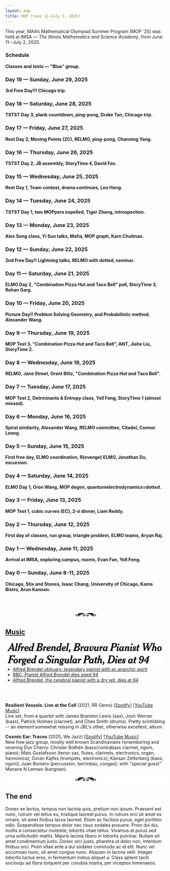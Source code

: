 ```yaml
---
layout: mop
title: MOP (June 11-July 2, 2025)
---
```



This year, MAA’s Mathematical Olympiad Summer Program (MOP '25) was held at IMSA &mdash; *The Illinois Mathematics and Science Academy*, from June 11--July 2, 2025.

<div class="heading-block"><h3>Schedule</h3>
<div class="subline"><details>
    <summary style="list-style: none;"><strong>Classes and tests &mdash; "Blue" group.</strong></summary>

    <p align="center"><img src="/images/mop-classes.png" width="700" /></p>

    <p align="center"><img src="/images/mop-classes-a.png" width="700" /></p>

    <a href="https://shihankanungo.github.io/mop">↪️ Back to top</a>
</details></div>
</div>







<div class="heading-block"><h3>Day 19 &mdash; Sunday, June 29, 2025</h3>
<div class="subline"><details>
<summary style="list-style: none;"><strong>3rd Free Day!!! Chicago trip.</strong></summary> 
<p>


<br>
<a href="https://shihankanungo.github.io/mop">↪️ Back to top</a>
</p>

</details></div>
</div>









<div class="heading-block"><h3>Day 18 &mdash; Saturday, June 28, 2025</h3>
<div class="subline"><details>
<summary style="list-style: none;"><strong>TSTST Day 3, plank countdown, ping-pong, Drake Tan, Chicago trip.</strong></summary> 
<p>
Today was TSTST Day 3. It went super well! I started by looking at P9, which was a geo problem. I drew the diagram, but didn’t get many ideas. Then, I saw that P8 was a NT Polynomial FE; and we had just had a class on that very subject the day before. So naturally, I started working on it, and after a few minutes, I knew that I would get it. So I just started writing up and solving the problem as I went, and I got it in about an hour. P7 was quite tricky; it was a algebra problem about a decreasing recursive sequence. It took me longer than P8 to solve, but I eventually got it! It turns out no one solved P9 except Tiger, so I’m guessing that it was a 50- (maybe 45) mohs problem. I think I did the best that I could possibly do today, and I’m very happy about that.
<br><br>
We did plank countdown today. I apparently was one of the hosts since I wrote a couple of the problems. Since I was the best at reading out the problems, I was MCing for most of the time. In the end, Dotted won the tournament (which was surprising; I expected David to win since he’s good at this sort of thing). Unfortunately, it dragged on past 8, so storytime got cancelled. Actually I just found out it has been rescheduled to Monday at the academic pit (because of ongoing construction at the TV pit)! Yay!!
<br><br>
Drake is a freshman who I first met on the bus to MOP. I didn’t talk to him much after that, but he is very good at ping pong, and he’s helping me train to beat Rohan (I said that I’d beat Rohan by the end of MOP). He’s a pretty good teacher and knows quite a bit about the game. Drake is a defender, so he has very good movement and a really good backhand. I also play with Channing, who has bad movement, bad backhand, decent forehand, but really really good attacking forehand. Rohan, who I'm trying to beat, has similar playing style to Channing, except I think his forehand is better.
<br><br>
We have a Chicago trip tomorrow, and I’m pumped for it! I am in a group that is headed to the Navy Pier.

<p align="center"><img src="/images/mop18.png" width="350"/> <br> <span style="color: gray"> My group for the Chicago trip on Sunday. </span> </p>

Now that the test’s are over, I can be a bit more relaxed. I’ll pay attention in class for sure, but I can also focus on talking to friends and having fun. 

<br>
<a href="https://shihankanungo.github.io/mop">↪️ Back to top</a>
</p>

</details></div>
</div>





<div class="heading-block"><h3>Day 17 &mdash; Friday, June 27, 2025</h3>
<div class="subline"><details>
<summary style="list-style: none;"><strong>Rest Day 2, Moving Points (ZC), RELMO, ping-pong, Channing Yang.</strong></summary> 
<p>
First class was Inequalities III by Yang Liu. It was about a certain Putnam problem; and it was quite fun working through it.
Next we had Projective Geometry II &mdash; a super cool class on moving points by Zack Chroman (as in Zack’s Lemma). It was extremely fun to apply it to problems; but it is also very easy to mess up; so you have to be careful. 

<p align="center"><img src="/images/mop17.jpg" width="600"/> <br> <span style="color: gray"> Proving Poncelot with moving points &mdash; Projective Geometry II. </span> </p>

For the PM class we had NT polynomials by Carl Schidkraut; he presented us some facts and then gave us a bunch of problems. There was one problem he said that if everyone at my table (me, Oron, Jiahe, Michael, and Jonathan) worked on it, we would be able to solve it before the end of class. Me and Michael solved it together in about 20 minutes! The problem was really cool though. 
<br><br>
We had RELMO Day 2 today. Dotted essentially just gave everyone the question papers and some people looked at the problems for fun. Jat solved my saturation question about grading a test; I actually think now that it was a pretty decent normal olympiad problem. 
<br><br>
I was planning to go with Jonathan, Liam, and Tiger for dinner, but Tiger was stuck grading the unofficial TSTST papers, so we couldn’t go. 
<br><br>
I played a lot of ping pong with Drake and Channing today. Channing is a super funny character; it’s a meme in Blue Mop that he’s “driving the bus”, and he is generally very goofy; his voice itself is hilarious.

<p align="center"><img src="/images/mop17a.jpg" width="350"/> <br> <span style="color: gray"> Channing Yang. </span> </p>

I think I know why I haven’t been able to sweep a test yet. It’s a mental block: my brain is not ready to accept myself in that position. Furthermore, the two times I think I did that (USAMO Day 2 and ELMO Day 2), it turns out that I fakesolved a problem. I need to believe that I can do it and stay focused on the test even after I’ve solved two problems. 

<br>
<a href="https://shihankanungo.github.io/mop">↪️ Back to top</a>
</p>

</details></div>
</div>



<div class="heading-block"><h3>Day 16 &mdash; Thursday, June 26, 2025</h3>
<div class="subline"><details>
<summary style="list-style: none;"><strong>TSTST Day 2, JB assembly, StoryTime 4, David Fox.</strong></summary> 
<p>
Today was TSTST Day 2. As in day 1, problem 1 was pretty trivial. Problem 2 was a 3d geo about a tetrahedron!!! I knew that there was no way they were actually giving us a 3d geo, so I did the obvious thing: unfold it. I then made some simple observations, but then got completely stuck. It turns out that you can just find a parallelogram among the sides in the diagram, which gives you the solution; a lot of people got the problem. P3 was a pretty easy graph theory problem; I solved it in a bit more than an hour. My solutions match the official one at test review almost word-for-word; so I likely did not fakesolve. 
<br><br>
We also had classes: one on analytic number theory, and one on parity in combo problems. The NT class was mostly just the proof of the <i>divisor summatory function</i> problem that involved cool stuff like the <i>Dirichlet hyperbola method</i>:
<details>
<summary><b>Analytic NT. Problem</b></summary>
  <img src="/images/mop16.png" width="700"/>
</details>
and then there was a bit of time for problems. The parity class was fun, too. It was taught by Andrew Gu. Channing presented a problem using <i>combination pizza hut and taco bell</i> flavor text (the colors were white red and yellow&mdash;the colors on a pizza and he said two colored edges were important cuz they were like combinations of two different colors). 
<br><br>
We had an assembly at 8:30 in the morning. John spoke about the situation of MOP students posting things online about IMSA and in general the “protesting” and things like “Thm. (IMSA-MAA) 2+2=5  …  Proof omitted” being written on the whiteboard in the hall commons (1984 reference). He said many good things that I agree with; MOP students should not be making a fuss about this; and it’s up to the staff to deal with the situation. Also, the RC’s and IMSA staff are not our enemies (as some people seem to think). After the meeting, I talked to Kailua (who Leo made me kill in Mafia) about the situation; she seems to be thinking about the situation in a sensible way (like me and Leo). We also had storytime today; the main topic was college. There were a lot of very useful discussions; and a lot of advice from the MOP staff to the students. 
<br><br>
I talked to David after storytime today. 

<p align="center"><img src="/images/mop13c.jpg" width="400"/> <br> <span style="color: gray"> David Fox </span> </p>

Michael Ma was talking about how you should try to identify when what you’re doing is making you feel “pain” (not like being tired or sleepy), or it feels like you are trying to be something you’re not. I then shared my experience with quitting physics olympiads and classical violin, and that prompted David to share that he no longer gets the same enjoyment from contest math problems as he did when he started. I talked to him about this more after storytime was over. He said that he started to do contest math because (a) he was competitive with Hannah and (b) he really enjoyed the ideas in the problems. However, he says that now he doesn’t get that same feeling. I think that this is the same thing that I believe: after a certain point, the creativity (or most of it) goes from contest math; and it becomes like a competitive sport. David’s also very competitive, and so he wants to keep doing for that reason. But I also asked him about what his relationship with higher math was. He said that his only exposure to it was Proof School classes, which turned him off it; he’s never really given it a try seriously. I suggested that he might want to try it; he could enjoy it (based on what he said about contest math; it seems that he genuinely enjoys thinking about math). Finally, he asked me about Gunn; because he’s considering switching schools (he also lives in Palo Alto). I told him that it’s very diverse (unlike Proof), there’s good teachers in every subject, and there are a lot more kinds of people and interests. I think that from what he said, the kids at Proof are a bit like Helios. I would think that switching to Gunn would be a good idea for him. 
<br><br>
I’ve had a lot of very interesting serious conversations in the last few days: with Liam and Calvin, Leo, Kailua, and David (and more, I think). This is something I’ve never done before; in general most of my talking with friends was just “chatting” or throwing jokes around. It’s very nice to be able to talk to people about serious things like these; rather than just thinking about them myself or with my parents. It’s kind of like groupsolving rather than solving problems individually; obviously you need to do the second, but the first can give you ideas that you wouldn’t have seen by yourself. 


<br>
<a href="https://shihankanungo.github.io/mop">↪️ Back to top</a>
</p>

</details></div>
</div>



<div class="heading-block"><h3 id="day-15">Day 15 &mdash; Wednesday, June 25, 2025</h3>
<div class="subline"><details>
<summary style="list-style: none;"><strong>Rest Day 1, Team contest, drama continues, Leo Hong.</strong></summary> 
<p>
Today was a rest day between TSTST 1 and 2. Instead of the AM Classes, we had a Team Contest. My team consisted of Oron, Tiger, Grant, Karn, and Brian (from Singapore). 
<details>
<summary><b>Team Contest Logistics</b></summary>
   It is like a GUTS round, except with olympiad problems&mdash;so you start with 3 problems. Every time you solve a problem you go into a different room and present your solution to one of the graders. If they buy it then its marked as solved and you can get the next problem (so you always have 3 unsolved problems to work on).
</details>
Everyone except me and Brian were geo mains, which was kind of funny. I spent a lot of time on problem 2, which was a very tricky combo problem. Grant was working on it, and then Tiger also tried it with me. I was finally able to get it, and I’m proud of my solution. I then spent the remainder of the time on an inequality, which I used Lagrange Multipliers on. I got really close, but I was not able to resolve the last inequality (which was pretty much just a bash) in time to present my solution to the graders. 
<br><br>
We also had a class on the derivatives on polynomials. Unfortunately I got stuck on one problem and I was not able to get it.
<br><br>
The drama from yesterday is escalating: Evan (Chen) is leaving MOP! The overwhelming sentiment is now that IMSA+MAA = evil and MOP is becoming like 1984/Animal Farm. I disagree strongly with everyone else. I think that the punishment was deserved and certainly not worth the outcry: rules are rules, we do not know all the facts or even most of them, and I think that IMSA and MAA were just doing their job. 
<br><br>  
On a brighter note, I attended Karn’s PowerPoint karaoke session, where people present a slideshow they’ve never seen before. I submitted my superalgebra presentation. I presented Royce’s submission, which was a super weird hodgepodge of random images and words.

<p align="center"><img src="/images/mop15a.png" width="700"/> <br> <span style="color: gray"> Scenes from PowerPoint Karaoke. </span> </p>

I talked to Leo Hong for quite a bit during dinner today, and he has a very interesting story. His dad made him do math when he was younger, and even gave him punishments, like jump roping for three hours (because of this, Leo won some jump roping competitions when he was 10). But Leo actually really likes to do math now. Unfortunately, his dad now wants him to play basketball at Chapel Hill for college and get a girlfriend. And both of these take priority over math. Leo wants to do math (he likes basketball, but he just does it for fun). I’m not sure if Leo has a good time at home; he says that a summer away from his dad is heaven for him, and he would not know how to deal with another summer at home. Leo’s also much more mature than he lets on. Out of the many people I talked to about the expulsion situation, he’s the only person who independently has the same viewpoint as me. He says that he’s done a lot of thinking about morals and ethics, and I think I see a lot of myself in him. 

<p align="center"><img src="/images/mop15.jpg" width="700"/> <br> <span style="color: gray"> ... with Leo Hong. </span> </p>

I’m having a much better time at MOP now that I’m focused on my priorities. Even though I’m doing less “fun stuff”, I think that my interactions are more meaningful, such as talking to Leo. I also feel more satisfied; when you put energy into something, it gives you a feeling like nothing else.

<br>
<a href="https://shihankanungo.github.io/mop">↪️ Back to top</a>
</p>

</details></div>
</div>











<div class="heading-block"><h3>Day 14 &mdash; Tuesday, June 24, 2025</h3>
<div class="subline"><details>
<summary style="list-style: none;"><strong>TSTST Day 1, two MOPpers expelled, Tiger Zhang, introspection.</strong></summary> 
<p>
Today was TSTST Day 1, but let me not get ahead of myself here. Let's start with the AM classes. First class is probably one of the best classes we’ve had. Zack Chroman taught Projective Geometry. We talked about a lot of stuff from defining cross ratio to going over circle points and DIT. I really liked Zack's approach to it because it was very  fundamental and not reliant on more "synthetic" background&mdash;it was taught without using any lengths. Zack asked me to present my solution to one of the exercises. It ended with the statement of DIT (but there were no applications to olympiad problems in this class). This is going to be a warm-up for moving points that will come later. 
<details>
<summary><b>Projective Geometry I. Problem</b></summary>
  <img src="/images/mop14p.png" width="700"/>
</details>
Second class was Linear Algebra by Daniel Zhu. He wanted us to not do the problems but just to find the linear algebra parts of them.
<details>
<summary><b>Linear Algebra. Problem</b></summary>
  <img src="/images/mop14pa.png" width="700"/>
</details>
<br>
Now for TSTST Day 1: I solved P1 in less than 10 minutes, and P2 was a functional equation similar to an ISL problem that I had seen before. It took a bit less than two hours. P3 turned out to be an anti-problem, but I was actually quite close. If I had written down every single one of my ideas, I might have gotten a couple more points.
<br><br>
Tiger Zhang is one of the most mature people at MOP, but he also has a silly side. He was one of the first people to appreciate “Combination”, and he likes to banter. He’s generally pretty quiet, but he’s not shy at all. 

<p align="center"><img src="/images/mop14.png" width="400"/> <br> <span style="color: gray"> Tiger (Qiao) Zhang </span> </p>

Today there was a lot of drama. Apparently some RC saw footage of two people kissing in the hall commons between 12:00 and 3:00 (when you’re not allowed to be inside). This resulted in the two people getting expelled from MOP (by IMSA and MAA; MOP staff fought hard for them), as well as the staff member who opened the door for them. Practically everyone at MOP is worked up about this and they did some kind of protest (where they went on an unauthorised walk to get food for the two people) in the evening.
<br><br>
On a more personal note, I had a long talk with Baba about my relationship with math, and me wasting my time and not paying attention to the math at MOP. I am going to do some introspection in the remainder of MOP and decide what I am going to do going forward. I think that I want to do math, but I need to be stronger about my commitments.

<br>
<a href="https://shihankanungo.github.io/mop">↪️ Back to top</a>
</p>

</details></div>
</div>


<div class="heading-block"><h3>Day 13 &mdash; Monday, June 23, 2025</h3>
<div class="subline"><details>
<summary style="list-style: none;"><strong>Alex Song class, Yi Sun talks, Mafia, MOP graph, Karn Chutinan.</strong></summary> 
<p>
First class was “A fun NT problem” by Alex Song, which was an Euler-Circle style Dirichlet character problem. It was split into 5 parts on the handout. The proof was using Dirichlet characters which are like functions from residue classes to roots of unity. It was fun to revisit the subject. 
<details>
<summary><b>A fun NT problem.</b></summary>
  <img src="/images/mop13p.png" width="700"/>
</details>
We then had a class called “Combinatorial Geometry” which is my favorite subject. This was taught by Olha Silina and it was about triangulations, and unfortunately, it was more like geometrical combo: it was about the combinatorial aspects of triangulations, which is less interesting for me. I prefer a more geometrical approach, like the Thaiangulations problem. First we did some exercises that were like trivial problems. Then the problems were really cool. 
<details>
<summary><b>Combinatorial Geometry. Problems</b></summary>
  <img src="/images/mop13pa.png" width="700"/>
</details>
PM class was a lecture on Zero-knowledge proofs by Yi Sun. Unfortunately, I didn’t understand much. I somehow don’t understand finance “money math” very well. 
<br><br>
After this, I went to the music rooms with Oron to practice for the talent show. We also did some more improvs there which were meh. The actual practice though went well. Then I left and Oron did some more improvs. Later, as Oron was walking back to the dorm, I got him to go back to the main building. As we were entering we ran into the IMO team leaving so we got Karn and Tiger to join us and we just went back to the music rooms. Liam and Jonathan also saw us so they went into our room (even though they hate the song that we were playing) and we all practiced together or wtv. It was really good also with Karn’s improvs. It was pretty fun, and we made a lot of progress. 
<br><br>
Jonathan has a funny app on his phone which lets him scan objects to get a 3D picture of them. He used it to make a funny video of Oron and me spinning around. We look like action figures.

<p align="center"><img src="/images/mop13b.png" width="300"/> </p>

Its still super hot, so today it got a bit boring at times. There was an assembly in the evening, which was fun; Dotted announced that the RELMO would be on Wednesday and Friday. I’m excited to see the returners’ (especially Liam's) reactions to the problems. We played Frisbee after the assembly, which was pretty fun. 
<br><br>
David Fox is organizing Mafia, which is starting tonight; I’m a “town vigilante”, which means that I get to kill people! (not irl of course). 
<br><br>
Catherine Xu is making a digraph of students at MOP and their crushes, but it turns out that all 38 responses to the form so far are trolls. One of them was “everyone” likes “Alexander Wang”.  

<p align="center"><img src="/images/mop13a.png" width="400"/> <br> <span style="color: gray"> Catherine Xu </span> </p>

Karn Chutinan is a fun person to talk to. He somehow knew “Combination Pizza Hut and Taco Bell” from before MOP, and he also plays improv piano like Oron does. His playing is extremely funny (you heard that right &mdash; piano playing _can_ be funny). He sometimes self-deprecates though, and he is a bit moody sometimes.
<br><br>
Another camp called “PROMISE” is at IMSA now, and it’s pretty big. IMSA’s PROMISE Program addresses the unique challenges of culturally, linguistically, and economically diverse (CLED) students interested in STEM education by providing academic enrichment programming at low to no cost. There are lots of middle schoolers. This means that we have to share the dining hall, and somehow our lunch period got cut to just 30 minutes! 
<br><br>
Today is the day before TSTST. People seem to be less worried about it than I expected; but of course some people are locked in. These people include Liam, Jonathan, me, and Yoll (he really wants to make TST group). I don’t know if Oron is locked in or not; he is generally kind of silly all the time. On the other hand, many people are just going on with their day as usual. I guess that for many people, MOP is the pinnacle of their HS career. But not for me (I hope)!

<br>
<a href="https://shihankanungo.github.io/mop">↪️ Back to top</a>
</p>

</details></div>
</div>







<div class="heading-block"><h3>Day 12 &mdash; Sunday, June 22, 2025</h3>
<div class="subline"><details>
<summary style="list-style: none;"><strong>2nd Free Day!! Lightning talks, RELMO with dotted, seminar.</strong></summary> 
<p>
Today was Sunday &mdash; a free day! Yay! There were no classes and no tests. The only math-related thing I did was work on the RELMO with Dotted. We have 12 problems, which is perfect: we can do a RELMO with 6 and a RELSMO with the other 6. Tony Lu gave us a really nice problem based on his PRIMES research with Prof. Gotti. Most of the problems are intended to be solvable, or at least possible to get some points. But all of them are extremely annoying.
<br><br>
It was super hot today! We had an excursion planned, but the RCs didn’t let us go because of the heat. This also meant that most people were pretty lethargic, and obviously there were no outdoor sports. 
<br><br>
One good thing was “Lightning Talks”, which were run by Vincent Trang and Vivian Loh. Basically a lightning talk is you get to go up and talk about anything you want for at most 4 minutes (but people can go up multiple times so wtv). People kept signing up during the event, and we ended up having 40 talks in total. I did eight of them! At #3 I told a story and as you could guess its characters were pizzas, tacos, and combination pizza tacos. So like there was some social hierarchy with combination pizza tacos on top then tacos then pizzas. and every year theres a hunger games for the pizzas and the winner is turned into a taco and the same thing for the tacos the winner is turned into a pizza taco. So I was telling the story about a pizza who wins the hunger games and becomes a taco but then my 4 minutes run out 💀 Then I come again at #10 with Leo Hong, and we speedran factorization theory and got Samuel to admit orz with a card “trick”. I return again at #17 &mdash; this time I finish my pizza taco story. So the protagonist then wins the taco hunger games and becomes a pizza taco. So he's with this pizza taco girl at a dance and the girl asks him to get her some wine so he goes but the line is really long. Then she wants a cocktail or smth but the line is even longer. So she finally asks him for some punch but there is no punchline ...
<br>
Some other notable ones: I presented about ultraproducts. Karn did a lot of “morally incorrect” geometry, Samuel had a really cool geo presentation about the British Flag Theorem, and Oron, me and Tiger sang “Combination Pizza Hut and Taco Bell” a capella.

<p align="center"><img src="/images/mop12a.png" width="500"/> <br> <span style="color: gray"> Speakers for "lightning talks" &mdash; I am in 8 of the 40!  </span> </p>

I think that up untill just a few days ago, I was not fully tuned into the MOP experience. I would basically just go to classes, take tests, and play frisbee and cards; I didn’t really get to interact with other people. But starting from a few days ago, I’ve begun to utilize all the things that I can do at MOP that I can’t do at home. For example: playing “Combination” with Oron and Tiger in the music rooms, attending storytime, working on the RELMO with Dotted, and more. I am having so much fun now; I wasn’t even able to sleep yesterday!

<p align="center"><img src="/images/mop12.jpg" width="500"/> <br> <span style="color: gray"> Tomfoolery at MOP; L to R: Michael Luo, Kevin Long, Daniel Ge.  </span> </p>

<a href="https://shihankanungo.github.io/mop">↪️ Back to top</a>
</p>

</details></div>
</div>







<div class="heading-block"><h3>Day 11 &mdash; Saturday, June 21, 2025</h3>
<div class="subline"><details>
<summary style="list-style: none;"><strong>ELMO Day 2, "Combination Pizza Hut and Taco Bell" poll, StoryTime 3, Rohan Garg.</strong></summary> 
<p>
Today was ELMO day 2. P4 was a geo problem; we had to prove that a circle and a line were tangent. Unfortunately, my diagram had an inaccuracy, so I spent the first hour not realizing that the tangency point was a point already in the diagram. Then I knew it would be an angle chase; which proved to be a bit tricky. I got it relatively easily though. P5 was a number theory problem, which I fakesolved at first. But since I knew that I was going to make a mistake, I carefully checked my solution and caught the error. I then proceeded to fix it and get a correct solution. P6 was a combo problem which looked familiar, but I wasn’t able to make much nontrivial progress. It turns out that no one solved it; in fact no one (including the IMO team) but the proposer of the problem was able to do so. I was a bit bummed, because this meant that I would lose to Royce Yao by 2 points in the overall ELMO. But I guess this is my fault: I missed 3 completely gettable points on P1. 
<br><br>
Today was a relaxed day; nothing much besides the ELMO happened. We had pizza for dinner after the ELMO, and we also had storytime. There were not many people at storytime, but it was still fun. 

<p align="center"><img src="/images/mop11b.jpg" width="300"/> <br> <span style="color: gray"> Just got out of storytime ... </span> </p>

Now even the staff know about Combination Pizza Hut and Taco Bell! I think it was because I put it on all of my MOP Test 3 solutions. Some people also made a trio of polls on the MOP server: “I’m at the Pizza Hut”, “I’m at the Taco Bell”, “I’m at the combination pizza hut and taco bell”. As of Saturday evening, it has 15 likes and only 5 thumbs downs. 

<p align="center"><img src="/images/mop11.png" width="400"/> <br> <span style="color: gray"> Polls in the MOP discord server </span> </p>

Rohan Garg is a pretty chill guy. He’s not a super excitable person like many other MOPpers, but he does like to talk, especially while playing cards. He is a "geo super-antimain", and say’s that he’s an NT main, but he solved the geo and didn’t solve the NT on this test…

<p align="center"><img src="/images/mop11a.png" width="300"/> <br> <span style="color: gray"> Rohan Garg </span> </p>

ELMO Day 2 went well, but I still made a mistake (even though I caught it). I need to figure out how to stay calm, and do everything correctly the first time.

<br>
<a href="https://shihankanungo.github.io/mop">↪️ Back to top</a>
</p>

</details></div>
</div>







<div class="heading-block"><h3 id="day-10">Day 10 &mdash; Friday, June 20, 2025</h3>
<div class="subline"><details>
<summary style="list-style: none;"><strong>Picture Day!! Problem Solving Geometry, and Probabilistic method; Alexander Wang.</strong></summary> 
<p>
Today was picture day!! 

<p align="center"><img src="/images/mop10.jpg" width="700"/> <br> <span style="color: gray"> MOP 2025 on the bleachers!!. </span> </p>

I also have a surprise for baba — I said I won’t tell him what till the talent show. It's going to be a surprise. It will involve me and Oron playing improv piano.
<br><br>
The classes today were super good! Our first class was “Problem Solving Geometry”, taught by Brian Lawrence. There were no configs, big theorems or bashing; just pure geo. It was about methods to get unstuck on geo problems. I really liked how he told us to pay attention to how we got unstuck on a problem, and made a list of questions to ask ourselves. I think that if I use these ideas, I can become very good at synthetic geo. 
<details>
<summary><b>Problem Solving Geometry. Problem</b></summary>
  <img src="/images/mop10p.png" width="700"/>
</details>
We next had a Probabilistic Method class taught by Milan Haiman. Jiahe and I solved an RMM 3 in two different ways! We even generalized the problem. 
<details>
<summary><b>Probabilistic Method. Problem</b></summary>
  <img src="/images/mop10pa.png" width="700"/>
</details>
PM class was True/False by Jordan Lefkowitz, where each question becomes easy once you’re convinced what the answer is. It was basically like a bunch of true-false questions to build intuition. Most of them ended up being anti-problems though. I spent a lot of time on a problem involving Liam and Tiger playing a game; but I wasn’t able to get it. 
<details>
<summary><b>True/False. Problem</b></summary>
  <img src="/images/mop10pb.png" width="700"/>
</details>
I’ll keep thinking about it because Jordan said it was a nice problem.
<br><br>
At the end of the class we started playing polytrack again. Cezar found a skip on Oron’s combination pizza hut and taco bell map so we played it a while and reduced the fastest time by over 5 seconds.
<br><br>
After class we had a group photo with everyone. After that Oron, Tiger, and I went to the music practice rooms to start practicing for the talent show act. At some point Oron and I got sidetracked and started doing improvs together. it was interesting and sounded really good and was fun. Also dotted was there at the same time and he was mitting.
<br><br>
Alexander Wang is not very mature, but he’s nice to talk to once you get to know him. He’s a loud person, and he tends to be at the center of the conversation (but not in a bad way!). He’s also quite good at piano; like I said above, we heard him practicing in the music rooms. Tiger and Oron are also very good; I think that Tiger is the best. 

<p align="center"><img src="/images/mop10a.jpg" width="400"/> <br> <span style="color: gray"> Alexander Wang aka <i>dottedcaculator</i> </span> </p>

I’ve made far too many mistakes on the tests. Tomorrow is ELMO, and the TSTSTs are coming up. No more fooling around. I need to be 100% focused on the tests and make sure that I perform to the peak of my ability.

<br>
<a href="https://shihankanungo.github.io/mop">↪️ Back to top</a>
</p>

</details></div>
</div>







<div class="heading-block"><h3>Day 9 &mdash; Thursday, June 19, 2025</h3>
<div class="subline"><details>
<summary style="list-style: none;"><strong>MOP Test 3, "Combination Pizza Hut and Taco Bell", ANT, Jiahe Liu, StoryTime 2.</strong></summary> 
<p>
MOP Test 3 was today; I was able to solve P1 quite easily using <i>Combination Pizza Hut and Taco Bell</i>; essentially, we had a sequence with two properties and I called the first one <i>Pizza Hut</i> and the second one <i>Taco Bell</i>. P2 was a hard geo problem (which only Tiger solved synthetically; everyone else complex bashed or used the isoptic cubic) &mdash; I just submitted the lyrics to <i>Combination Pizza Hut and Taco Bell</i>; I’m hoping to get a style score that satisfies x(1-x)=0. P3 was a combo problem which I fakesolved (argh!!). I got the first idea, which was to make it a graph, but I thought there was only one possibility for the graph. I had even checked and rewritten my solution, but I didn’t catch the mistake. I believe I would have solved the problem if I had caught the mistake.
<br><br>
First class was Inequalities II by Alex Song. It was about smoothing, but I was playing polytrack with Oron.
<details>
<summary><b>Inequalities II. Problem</b></summary>
  <img src="/images/mop9p.png" width="700"/>
</details>
Second class was Diophantine Equations by Victor Wang which was like the hardest class we have had so far, and the problem set was exactly like in Euler Circle: the problems were super hard and P10 on the handout was literally an open problem! 
<details>
<summary><b>Diophantine Equations. Problem</b></summary>
  <img src="/images/mop9pa.png" width="500"/>
</details>
I also played polytrack during this class. In particular, Oron and I made randomly generated maps and named them Combination Pizza Hut and Taco Bell.


<br><br>
Jiahe is very good at both olympiad math and theory; like me. In all of the non-geo theory classes, we are usually the ones answering all the questions. For example, in the entropy class, the instructor at one point asked a question and said “could somebody who is not one of the two people who’ve been answering everything please tell us how to do this?”

<p align="center"><img src="/images/mop9.png" width="400"/> <br> <span style="color: gray"> Jiahe Liu </span> </p>

I attended storytime today. On the way, Oron stepped on my shoelace, which destroyed it! Oops!! 

<p align="center"><img src="/images/mop9a.jpg" width="300"/> <br> <span style="color: gray"> My shoelace is now a combination shoelace and horse-tail! </span> </p>

The storytime discussions were quite stimulating. We talked about old- vs. new MOP&mdash;basically the old people talking about being old and stuff and the young people talking about stuff; how COVID affected math olympiads; Michael Ma making USAMO in 3rd grade; Zuming Feng stories; having 3 vs 4 problem tests; brainrot from old mops; contest mindset; and more. I’m glad that I attended, and I’ll definitely go again. Also, the whole time I was spamming combination pizza hut and taco bell!
<br><br>
Tomorrow, I will ask Evan Chen to make me a geo bashing handout. I’ve realized that I might become a geo antimain if I’m not careful. That’s something I do not want to be.

<br>
<a href="https://shihankanungo.github.io/mop">↪️ Back to top</a>
</p>

</details></div>
</div>







<div class="heading-block"><h3>Day 8 &mdash; Wednesday, June 18, 2025</h3>
<div class="subline"><details>
<summary style="list-style: none;"><strong>RELMO, Jane Street, Grant Blitz, "Combination Pizza Hut and Taco Bell".</strong></summary> 
<p>
First class was Constructions by Andrew Gu which was a graph theory class.  
<details>
<summary><b>Constructions. Problem</b></summary>
  <img src="/images/mop8pa.png" width="600"/>
</details>
The problems were cool. One thing that happened was I started listening to "combination pizza hut and taco bell" over and over so I started spamming that and Oron kept asking me to stop! But then he went home and listened to the song; and now he’s my partner in crime! Yay! This has now become kind of a meme. Next class was Power(of a)Point by Tristan Shin which was like Power of a Point, Linearity of Power of a Point, and Forgotten Coaxiality. it was cool except all the proofs were coordbashes.
<details>
<summary><b>PowerPoint. Problem</b></summary>
  <img src="/images/mop8pb.png" width="600"/>
</details>
The PM class was Quadratic Inequalities by Daniel Zhu about inequalities of the form <img src="/images/mop8p.png" width="150"/> It was also pretty fun and cool. 
<details>
<summary><b>Quadratic Inequalities. Problem</b></summary>
  <img src="/images/mop8pc.png" width="600"/>
</details>
<br>
I worked on my RELMO problems today. It’s not easy to write problems; even if you’re trying to make them as bad as possible. I have a problem taken from my Geneson project; unfortunately I don’t know how to solve it. I was able to finish the second one; about the S-matrix conjecture.
<br><br>
I like talking to Grant Blitz. He is refreshingly “not-asian” and his voice is very nice to listen to. He is a geo-main, and he goes to Exeter, just like Evan Fan. I think he is a very unselfish person; and he cares about others.
<br><br>
We had Jane Street today &mdash; the estimathon was unbelievably hard! I was on the Minnesota team which had one Minnesota person (Michael Luo) and a bunch of other people. Michael said his team usually does well on estimathon but we did it the same way he told us to and we got like second to last place!! 💀 Well like this estimathon was just hard or something. The team with all the staff won, of course (their team name was "mop students") well at least it was fun. They also gave out t-shirts but they were just the cake cutting ones which I already had. 

<p align="center"><img src="/images/mop8.png" width="500"/> <br> <span style="color: gray"> Estimathon! L to R: Daniel, Kevin, Tarun, Aryan, (also Michael, Oron). </span> </p>

MOP test 3 is tomorrow; I want to make this my “comeback”. I would like to solve a hard problem; a problem that I’m proud of doing.

<br>
<a href="https://shihankanungo.github.io/mop">↪️ Back to top</a>
</p>

</details></div>
</div>









<div class="heading-block"><h3>Day 7 &mdash; Tuesday, June 17, 2025</h3>
<div class="subline"><details>
<summary style="list-style: none;"><strong>MOP Test 2, Detrminants & Entropy class, Yoll Feng, StoryTime 1 (almost missed).</strong></summary> 
<p>
MOP Test 2 was today. Problem 1 was an anti-problem!!!! I spent almost 3 hours on it, and I seriously thought that I was going to get swept. But I got it eventually. Unfortunately, I didn’t have time to solve P2, which was hard. I had all the right ideas though, and if I had more time I think I would have got it. It turns out that I was kind of right to be scared &mdash; Jonathan and Oron both got swept, and I am predicting 720. 
<br><br>
We had classes on Determinants and Entropy today. Determinants was taught by Serena An and involved Vandermonde determinant and path counting. The path counting stuff was cool. The second class&mdash;on Entropy&mdash;was taught by Rachel Zhang; it was a bit weird and kind of confusing but cool. 
<details>
<summary><b>Entropy. Problem</b></summary>
  <img src="/images/mop7p.png" width="700"/>
</details>
Both classes were interesting, although the problems felt a bit like AIME problems &mdash; i.e., computational.
<br><br>
I think Yoll Feng looks up to me; he has often expressed concern about the TSTST and asked me for advice. And today he asked me for some of my “orzness” before the test. I told him that he’d do fine.
<br><br>
Today was storytime; I had completely forgotten about it. I hadn’t checked my computer the whole day since I didn’t take it in my bag, so I didn’t see Baba’s message. I went after I called Baba and I saw the message, but it was too late. Hopefully, I will catch another one before MOP ends.
<br><br>
In this MOP test, I didn’t make any mistakes. However, I think that I might have spent a bit too much time on P1 going down a rabbit hole. I think that I should remember to stop and look for alternate approaches; I sometimes trust my intuition too much.

<br>
<a href="https://shihankanungo.github.io/mop">↪️ Back to top</a>
</p>

</details></div>
</div>









<div class="heading-block"><h3>Day 6 &mdash; Monday, June 16, 2025</h3>
<div class="subline"><details>
<summary style="list-style: none;"><strong>Spiral similarity, Alexander Wang, RELMO committee, Citadel, Connor Leong.</strong></summary> 
<p>
Today we had a class by Vivian Loh on spiral similarity! (Baba’s favorite subject). The class was interesting but the examples were just begging to be complex bashed. 
<details>
<summary><b>Spiral Similarity. Problem</b></summary>
  <img src="/images/mop6p.png" width="700"/>
</details>
Then we had two consecutive classes on polynomials. Polynomials 1 was taught by Victor Wang. The problems were too notation heavy. One was a nerfed version of ELMO P3.  Polynomials 2 was taught by Eric Larson. It was slightly easier to understand. It had Decartes’ Rule of Signs 💀.
<details>
<summary><b>Polynomials I & II. Problems</b></summary>
  <img src="/images/mop6pa.png" width="700"/>
</details> 
I also talked to Dotted about RELMO, and it turns out that we both ripped a problem each from our respective PRIMES projects, and they are both about extremal functions.
<br><br>
Connor Leong is an excellent Frisbee player. After the ELMO, he said that my P3 submission was “brilliant” multiple times. Also, when we play Frisbee, if we are on opposite teams, he always guards me and if we are on the same team, he always dabs me up when we score a point. I think that he likes me a lot, and I like him too. He is part of the "cards group”, which also includes Vihaan, Rohan, David (who is probably the best at Frisbee), Ryan, and Kailua. I’ve started joining them for cards in the past few days.

<p align="center"><img src="/images/mop6a.png" width="500"/> <br> <span style="color: gray"> Connor Leong </span> </p>

Our second Assembly was today. We voted on the MOP t-shirt. There were 3 designs: one about a cross-section of a cube (which had nothing to do with the USAMO), one with the letters M,O,S,P in a grid, and one which had the words MOSP and YAY which looked like they were written with a computer mouse, and a graph symbolizing USAMO P2. I wanted the last one to win, but alas common sense prevailed and the first one won. 
<br><br>
At 4PM we had the Citadel presentations and they gave us free dinner that was pretty good. First they interviewed Daniel Hu who works there (he wrote 2020 ELMO P4) about the company and other stuff. After that they had us play this big puzzle game about like art pieces or whatever. After that they gave us Citadel sweatshirts. YAY!!
<br><br>
Yesterday, I was able to get a sound sleep by wrapping a shirt around my eyes as an eye mask, and playing Max Richter “Sleep” on my earbuds. I think that I will do that for the rest of camp. Baba has also ordered an eye mask for me, which I will probably get tomorrow.

<p align="center"><img src="/images/mop6.png" width="400"/> <br> <span style="color: gray"> Breakfast in the cafeteria. </span> </p>

<a href="https://shihankanungo.github.io/mop">↪️ Back to top</a>
</p>

</details></div>
</div>










<div class="heading-block"><h3 id="day-5">Day 5 &mdash; Sunday, June 15, 2025</h3>
<div class="subline"><details>
<summary style="list-style: none;"><strong>First free day, ELMO coordination, R(evenge) ELMO, Jonathan Du, excursion.</strong></summary> 
<p>
Today was an off day: there were no classes (except for a seminar on elliptic integrals). But ELMO coordination was in full swing. Calvin spent 5 hours arguing with Liam about our team’s problem 1 submissions, and a good bit of that was on mine. They were debating whether to give a 4 or a 5. I felt that I should have got a 5, but due to the way that other peoples solutions were graded, we had to settle on a 4. But this caused me to decide to join in participating in writing the RELMO, and I’ve started working on a problem which imitates ELMO P2 and my P1 coordination, except in the problem I win.
<br><br>
I hang out with Jonathan quite a bit; we often sit together during MOP classes. He has an extremely good sense of humor and often makes very funny jokes. 

<p align="center"><img src="/images/mop2b.png" width="400"/> <br> <span style="color: gray"> with Jonathan Du </span> </p>

Today Jiahe organized a walk where a bunch of people went on an “excursion” to a place with a bunch of restaurants. I planned on going, but I was talking with Calvin about ELMO coordination when they left.

<p align="center"><img src="/images/mop5.png" width="500"/> <br> <span style="color: gray"> Poker with a 7-2 hand. <br> L to R: Daniel Ge, Eden He, Evan Fan, and Grant Blitz </span> </p>

I have made too many silly mistakes on the tests: 3 out of 5 problems I attempted. I think I need to sleep earlier so that I don’t get woken up by random noises, and I also need to be calmer during the tests.

<br>
<a href="https://shihankanungo.github.io/mop">↪️ Back to top</a>
</p>

</details></div>
</div>











<div class="heading-block"><h3>Day 4 &mdash; Saturday, June 14, 2025</h3>
<div class="subline"><details>
<summary style="list-style: none;"><strong>ELMO Day 1, Oron Wang, MOP degen, quantumelectrodynamics=dotted.</strong></summary> 
<p>
First class was NT about stuff of the form <i>x<sup>n</sup>-y<sup>n</sup></i>. It was taught by John Berman. It was interesting and had some cyclotomic polynomial stuff. At the end there was this one problem of Erdös that had a crazy black magic feeling solution. There was one problem I liked. 
<details>
<summary><b>Number Theory. Problem</b></summary>
  <img align="left" src="/images/mop4p.png" width="700"/>
</details>
Second class was a Geometry class taught by Rachel Zhang about expansion which is a weird technique in geo (and NOT anything else). Basically the idea is to orient all lines and circles, then expansion is to increase the radius of all circles and lines in a directed sense. This way, tangencies are preserved, and nice stuff can happen if you turn some circles into points. 
<details>
<summary><b>Geo Transformations. Problems</b></summary>
  <img align="left" src="/images/mop4pa.png" width="700"/>
</details>
<br>
Today was ELMO day 1. Dotted decided to troll us by making the ELMO as the “Error-Littered Math Olympiad”, where all the problems were covered with random error messages and one of them was in Japanese. The ELSMO (which is supposed to be the troll version) was the “Elmo Loves Swapping Math Olympiads”, and was the actual test. I got P1 pretty quickly: it was an arrow problem. P2 was easy for me as well, mostly because I was able to reduce it to a problem from the Blue MOP combinatorics class (which I had solved). I then proceeded to spend 3 hours on P3, continually fakesolving and patching my solution until I finally got it. But right after the test, I realized that I got the wrong answer, and then someone pointed out that I misread the problem. It turns out that this happened to a bunch of people, and I was feeling very grumpy about that. But, in the evening, as Dotted was going through our team’s P3 submissions, he said that I should get a 4 or a 5 (which would be one of the top scores)! It turns out that my solution was on the right track, and most of it actually matched the official (correct) solution! So I’m feeling good now! Yay!
<br><br>
Oron is a very interesting character. Whenever he is working on a problem he starts randomly saying the words "Yay", "Spam", and "Buh". Someone said that MOP has a tradition of degen a few days ago. I think this is it.

<p align="center"><img src="/images/mop4.jpg" width="400" /> <br> <span style="color: gray"> Oron Wang </span> </p> 

Today Grant Blitz and I were able to figure out who <i>quantumelectrodynamics</i> (QED) was. A lot of people have been trying to find out, and yesterday Liam and Oron concluded that it was an alt account. At breakfast, Grant saw that QED was online, so I asked him to text QED "are u at breakfast?" to which QED replied "yes", so we immediately looked around to see who was on their phones. But then QED went offline, so we looked to see who had just put away their phone. There was one person who did: it was Dotted. We then sent him a few more texts, and the online/offline and typing patterns exactly matched! Dotted still won’t admit that he’s QED though.
<br><br>
Tomorrow is an off day: no classes or tests. It will be nice to relax and just hang out.

<br>
<a href="https://shihankanungo.github.io/mop">↪️ Back to top</a>
</p>

</details></div>
</div>












<div class="heading-block"><h3>Day 3 &mdash; Friday, June 13, 2025</h3>
<div class="subline"><details>
<summary style="list-style: none;"><strong>MOP Test 1, cubic curves (EC), 2-&sigma; dinner, Liam Reddy.</strong></summary> 
<p>
The MOP classes today were both lecture-based. First class was Inequalities I with Alex (Zhuo Qun) Song. It was actually just an intro to Lagrange multipliers. Almost all of the class was theory and we only did one problem:
<details>
<summary><b>Inequalities 1. Problem</b></summary>
  <img src="/images/mop3p.png" width="700"/>
</details>
The second class was Cubic curves by Evan Chen. First he talked about Cayley-Bacharach, both cubic and quartic, then a little about the circle points, and then he went over isoptic and isopivotal cubics. However, I have no clue how to apply any of this to olympiad problems.  
<details>
<summary><b>Cubic curves. Problems</b></summary>
  <img src="/images/mop3pa.png" width="700"/>
</details>

We also had our first MOP test, which I did reasonably well on (expecting 750). I spent a lot of time on P2 with a completely wrong idea but I ultimately figured it out. However I didn't have time to fully finish the writeup &mdash; I got to a point where the finish is quite easy. Also, my solution has a small (patchable) error.
<br><br>
We had a 2-Sigma dinner, where they gave a presentation and also got us free boba. The boba was good, but Arun’s explanation of what quants do was much better than the presentation.
<br><br>
Today I found out that Liam skipped two grades &mdash; just like me! He is a very nice person, and he cares about other people. He will always help you out if you ask him.

<p align="center"><img src="/images/mop3.png" width="400"/> <br> <span style="color: gray"> with Liam Reddy and Aryan Raj </span> </p>

ELMO is tomorrow. I’m feeling good about it &mdash; coming in strong after the MOP test. I will skip my run tomorrow&mdash;after all, it’s Saturday. I will also be doing my laundry.

<br>
<a href="https://shihankanungo.github.io/mop">↪️ Back to top</a>
</p>

</details></div>
</div>














<div class="heading-block"><h3>Day 2 &mdash; Thursday, June 12, 2025</h3>
<div class="subline"><details>
<summary style="list-style: none;"><strong>First day of classes, run group, triangle problem, ELMO teams, Aryan Raj.</strong></summary> 
<p>
We had our first MOP classes today: on prime powers and hidden graphs in combo problems. The class on prime powers was taught by Jordan Lefkowitz. I sat at a table with Michael, Jonathan, Oron, Grant and Jason. There were several funny problems. 
<details>
<summary><b>Prime Powers. Problems</b></summary>
  <img src="/images/mop2p.png" width="700"/>
</details>
Except, instead of only doing the problems we also said stuff like "those who know" while we were doing them. yay <br>
The combinatorics class was with Milan Haiman. The theme of the class was graphs and the problems were pretty hard&mdash; P1 was at least 20 mohs. One interesting problem:
<details>
<summary><b>Combinatorics. 2016 EGMO Problem 3</b></summary>
  <img src="/images/mop2pa.png" width="700"/>
</details>
  
I enjoyed both the classes, and what I really appreciated were the little insights that the instructors gave us while walking us through the solutions. 
<br><br>
I presented my 17-page solution to 4a bounty in MOP homework review. Evan also shared it with Dmitry Fomin for him to include in the book he is planning to publish!
<br><br>
MOP loves to play sports! I went for a run with Liam, Tiger, and Aryan in the morning. I think that this is going to be the running group. All four of us are serious. I also played basketball for an hour, and then played Frisbee for an hour. I played for 3 hours today ... would make Baba proud!
<br><br>
ELMO teams were decided; Jonathan told me I was in the first draft. 
There are 7 teams in ELMO and they compete for the best score. Its a team captain format &mdash; each captain is one of the returners. I found out that I'm on team <b>Xooks</b> (captains: Calvin Wang and Oron Wang) and my team id is XOO7 ... so I guess that makes me James Bond!
<br><br>
I met Aryan Raj on the bus to IMSA. I like talking to him a lot; I think it is because we are on the same wavelength about many things.

<p align="center"><img src="/images/mop2.jpg" width="350"/> <br> <span style="color: gray"> Aryan Raj </span> </p>

I had a lot of fun at MOP today. Tomorrow is our first test. Time to lock in!

<br>
<a href="https://shihankanungo.github.io/mop">↪️ Back to top</a>
</p>

</details></div>
</div>
















<div class="heading-block"><h3 id="day-1">Day 1 &mdash; Wednesday, June 11, 2025</h3>
<div class="subline"><details>
<summary style="list-style: none;"><strong>Arrival at IMSA, exploring campus, rooms, Evan Fan, Yoll Feng.</strong></summary> 
<p>
Oron, Grant, and I decided to explore the main building&mdash;except we had no idea which entrance was actually the <i>main</i> one. So naturally, we ended up walking around the entire building before finally finding it.
<br><br>
We started off in the cafeteria, which was pretty big, and then tried to make our way to the academic wing. That… did not go smoothly. The place was basically a maze, and we got kind of lost. But we eventually found our classrooms, which looked pretty interesting. 
<br><br>
After that, we stumbled upon an open area with whiteboards and two very sad-looking markers. They were almost out of ink, but that didn’t stop Oron from drawing a Skibidi Toilet and an Amogus. As we were about to leave, we ran into some other people who were also exploring, so they joined us in the whiteboard zone. We started sharing our favorite problems—someone wrote up 2010 N3—and more people kept trickling in. Eventually, the whiteboards were completely filled with math problems (and a skibidi toilet and amogus). 
<br><br>
By that time, it was almost 5, so we headed to dinner. The food was (apparently) worse than last year, but honestly better than I expected, given how much the pre-MOPpers had complained.
<br><br>
The general community at MOP is quite friendly and inclusive. People play a lot of cards, and we also played pickleball.
<br><br>
Our rooms are pretty good; exactly like the pictures Hannah shared. We overlook a really nice view from the window. I’m sharing the room with Evan Fan, another junior. I like him quite a bit, and he reminds me of Allen Li from physics camp.

<p align="center"><img src="/images/mop1.png" width="400" /> <br> <span style="color: gray"> Evan Fan &mdash; my roommate! </span> </p> 

Yoll is exactly like Jerry Guo, but nicer I think; he is also quite funny! I will be going for a run in the morning with Liam. 
<br><br>
I’m excited for MOP. I think that I will have a great time, and make a lot of friends.

<br>
<a href="https://shihankanungo.github.io/mop">↪️ Back to top</a>
</p>

</details></div>
</div>
















<div class="heading-block"><h3>Day 0 &mdash; Sunday, June 8-11, 2025</h3>
<div class="subline"><details>
<summary style="list-style: none;"><strong>Chicago, Stix and Stones, Isaac Chang, University of Chicago, Kama Bistro, Arun Kannan.</strong></summary> 
<p>
Reached Chicago a few days early and stayed at <i>The Chicago Marriott Southwest at Burr Ridge</i> &mdash; which is a fantastic hotel! Our room overlooked a beautiful view with a pond within a lush green rolling meadow. 

<p align="center"><img src="/images/burr-ridge.png" width="500" /></p>

Dinner on Sunday was pizza at <i>Stix and Stones</i> which was incredible. <br> On Monday I met with Isaac Chang at the University of Chicago, where he is doing a triple major &mdash; Math, Physics, and CS!  

<p align="center"><img src="/images/isaac.jpg" width="400" /></p>

Isaac showed us around the campus and told us many interesting anecdotes. Mama took us to lunch at <i>West 57th</i>. In the evening, we had a fabulous dinner at <i>Kama Bistro</i> &mdash; black pepper lamb and achari chicken. I met with Arun on Tuesday at <i>Cupitol Coffee & Eatery</i>. For lunch, we went to <i>Momo Factory</i> followed by dinner at <i>Stix and Stones</i> (a repeat &mdash; yes it was that good!!). On Wednesday morning, mama and baba dropped me off at Terminal 2 of the Chicago O'Hare International Airport for the 1145AM shuttle to IMSA.

<p align="center"><img src="/images/mop0.jpg" width="400" /></p>

<a href="https://shihankanungo.github.io/mop">↪️ Back to top</a>
</p>

</details></div>
</div>

<br><br>

![separator](images/sep.png)


## [Music](#music)


<p align="left"><img src="/images/brendel.png" align="left" width="500"/> </p> <br><br><br>


- [Alfred Brendel obituary: legendary pianist with an anarchic spirit](https://www.thetimes.com/uk/obituaries/article/alfred-brendel-obituary-legendary-pianist-7rll6ln3z)
- [BBC: Pianist Alfred Brendel dies aged 94](https://www.bbc.com/news/articles/cjmmmrl4mz7o)
- [Alfred Brendel, the cerebral pianist with a dry wit, dies at 94](https://www.yourclassical.org/story/2025/06/17/npr-alfred-brendel-obituary)

<br><br>

**Resilient Vessels: Live at the Cell** (2021, RR Gems) \[[Spotify](https://open.spotify.com/album/2X8jItn6ZOL8UjbsA2rWJQ?si=7r8AiRu5TQiKuDrXvlJJnA)\] \[[YouTube Music](https://music.youtube.com/playlist?list=OLAK5uy_muxnFcXW9egcyb0arjnleV3IhC9fEzBfk&si=IhTF6TMUORi8E5qO)\] <br>  Live set, from a quartet with James Brandon Lewis (sax), Josh Werner (bass), Patrick Holmes (clarinet), and Ches Smith (drums). Pretty scintilating -- an element somewhat missing in JBL's other, otherwise excellent, album.

**Cosmic Ear: Traces** (2025, We Jazz) \[[Spotify](https://open.spotify.com/album/5w9BePfYZwwK2aaXq3HnJt?si=VkKfQ_4zRbyjpuH4Fodwpw)\] \[[YouTube Music](https://music.youtube.com/playlist?list=OLAK5uy_mfbGTqJGsu1ETmAzqncoR99Li1xZX1Gwc&si=rv3Is-8Qstax6J2c)\] <br> New free jazz group, mostly well known Scandinavians remembering and revering Don Cherry: Christer Bothén (bass/contrabass clarinet, ngoni, piano); Mats Gustafsson (tenor sax, flutes, clarinets, electronics, organ, harmonica); Goran Kajfes (trumpets, electronics); Kansan Zetterberg (bass, ngoni); Juan Romero (percussion, berimbau, congas); with "special guest" Manane N Lemwo (kangnan). 


![separator](images/sep.png)


## The end

Donec ex lectus, tempus non lacinia quis, pretium non ipsum. Praesent est nunc, rutrum vel tellus eu, tristique laoreet purus. In rutrum orci sit amet ex ornare, sit amet finibus lacus laoreet. Etiam ac facilisis purus, eget porttitor odio. Suspendisse tempus dolor nec risus sodales posuere. Proin dui dui, mollis a consectetur molestie, lobortis vitae tellus. Vivamus at purus sed urna sollicitudin mattis. Mauris lacinia libero in lobortis pulvinar. Nullam sit amet condimentum justo. Donec orci justo, pharetra ut dolor non, interdum finibus orci. Proin vitae ante a dui sodales commodo ac id elit. Nunc vel accumsan nunc, sit amet congue nunc. Aliquam in lacinia velit. Integer lobortis luctus eros, in fermentum metus aliquet a. Class aptent taciti sociosqu ad litora torquent per conubia nostra, per inceptos himenaeos.

